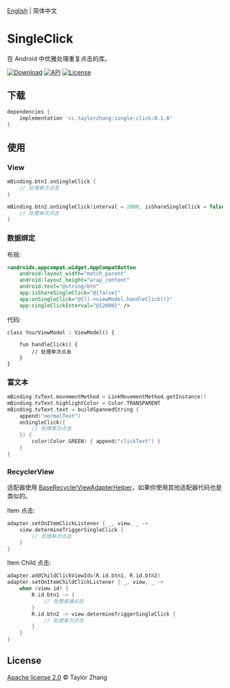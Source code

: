 [English](README.md) | 简体中文

# SingleClick

在 Android 中优雅处理重复点击的库。

[![Download](https://api.bintray.com/packages/taylorzhang/maven/single-click/images/download.svg?style=flat)](https://bintray.com/taylorzhang/maven/single-click/)
[![API](https://img.shields.io/badge/API-14%2B-brightgreen.svg?style=flat)](https://android-arsenal.com/api?level=14)
[![License](https://img.shields.io/badge/License-Apache--2.0-brightgreen.svg?style=flat)](LICENSE)

## 下载

```groovy
dependencies {
    implementation 'cc.taylorzhang:single-click:0.1.0'
}
```

## 使用

### View

```kotlin
mBinding.btn1.onSingleClick {
    // 处理单次点击
}

mBinding.btn2.onSingleClick(interval = 2000, isShareSingleClick = false) {
    // 处理单次点击
}
```

### 数据绑定

布局:

```xml
<androidx.appcompat.widget.AppCompatButton
    android:layout_width="match_parent"
    android:layout_height="wrap_content"
    android:text="@string/btn"
    app:isShareSingleClick="@{false}"
    app:onSingleClick="@{()->viewModel.handleClick()}"
    app:singleClickInterval="@{2000}" />
```

代码:

```
class YourViewModel : ViewModel() {

    fun handleClick() {
        // 处理单次点击
    }
}
```

### 富文本

```kotlin
mBinding.tvText.movementMethod = LinkMovementMethod.getInstance()
mBinding.tvText.highlightColor = Color.TRANSPARENT
mBinding.tvText.text = buildSpannedString {
    append("normalText")
    onSingleClick({
        // 处理单次点击
    }) {
        color(Color.GREEN) { append("clickText") }
    }
}
```

### RecyclerView

适配器使用 [BaseRecyclerViewAdapterHelper](https://github.com/CymChad/BaseRecyclerViewAdapterHelper)，如果你使用其他适配器代码也是类似的。

Item 点击:

```kotlin
adapter.setOnItemClickListener { _, view, _ ->
    view.determineTriggerSingleClick {
        // 处理单次点击
    }
}
```

Item Child 点击:

```kotlin
adapter.addChildClickViewIds(R.id.btn1, R.id.btn2)
adapter.setOnItemChildClickListener { _, view, _ ->
    when (view.id) {
        R.id.btn1 -> {
            // 处理普通点击
        }
        R.id.btn2 -> view.determineTriggerSingleClick {
            // 处理单次点击
        }
    }
}
```

## License

[Apache license 2.0](LICENSE) © Taylor Zhang